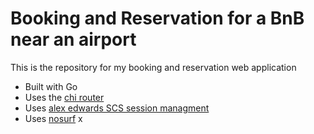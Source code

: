# Booking and Reservation for a BnB near an airport

This is the repository for my booking and  reservation web application

- Built with Go
- Uses the [chi router](github.com/go-chi/chi) 
- Uses [alex edwards SCS session managment](github.com/alexedwards/scs/v2)
- Uses [nosurf](github.com/justinas/nosurf)             x